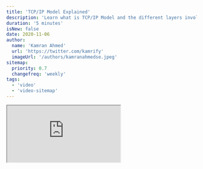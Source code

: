 ```yaml
---
title: 'TCP/IP Model Explained'
description: 'Learn what is TCP/IP Model and the different layers involved.'
duration: '5 minutes'
isNew: false
date: 2020-11-06
author:
  name: 'Kamran Ahmed'
  url: 'https://twitter.com/kamrify'
  imageUrl: '/authors/kamranahmedse.jpeg'
sitemap:
  priority: 0.7
  changefreq: 'weekly'
tags:
  - 'video'
  - 'video-sitemap'
---
```


<iframe class="w-full aspect-video mb-5" src="https://www.youtube.com/embed/F5rni9fr1yE" title="TCP/IP Model Explained"></iframe>
